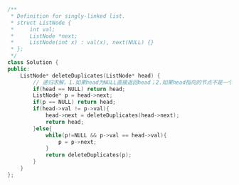 <!--
 * @Author: your name
 * @Date: 2020-11-17 21:05:07
 * @LastEditTime: 2020-11-17 21:05:20
 * @LastEditors: Please set LastEditors
 * @Description: In User Settings Edit
 * @FilePath: /projects/leetcode/82. 删除排序链表中的重复元素 II.md
-->
```c++
/**
 * Definition for singly-linked list.
 * struct ListNode {
 *     int val;
 *     ListNode *next;
 *     ListNode(int x) : val(x), next(NULL) {}
 * };
 */
class Solution {
public:
    ListNode* deleteDuplicates(ListNode* head) {
        // 递归求解，1.如果head为NULL直接返回head；2.如果head指向的节点不是一个重复节点，那么对head->next递归计算，直接返回head；3.如果head指向的节点是重复节点，返回遇到的第一个和head值不同的节点递归函数结果
        if(head == NULL) return head;
        ListNode* p = head->next;
        if(p == NULL) return head;
        if(head->val != p->val){
            head->next = deleteDuplicates(head->next);
            return head;
        }else{
            while(p!=NULL && p->val == head->val){
                p = p->next;
            }
            return deleteDuplicates(p);
        }
    }
};
```